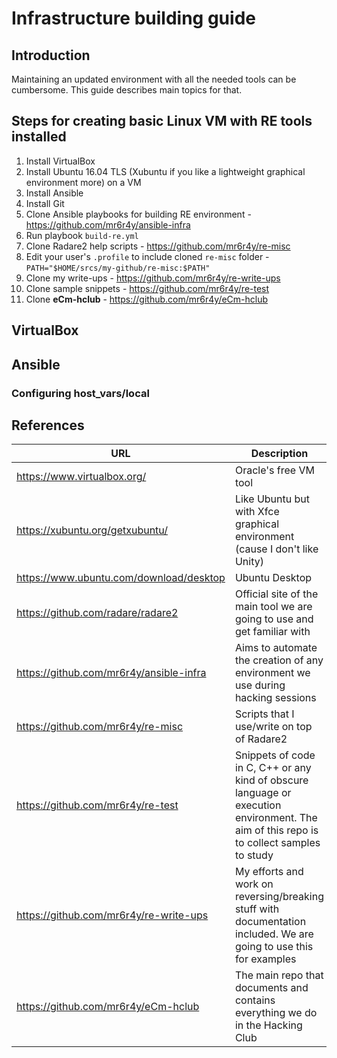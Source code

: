 # Infrastructure building guide

## Introduction

Maintaining an updated environment with all the needed tools can be cumbersome.
This guide describes main topics for that.

## Steps for creating basic Linux VM with RE tools installed

1. Install VirtualBox
1. Install Ubuntu 16.04 TLS (Xubuntu if you like a lightweight graphical environment more) on a VM
1. Install Ansible
1. Install Git
1. Clone Ansible playbooks for building RE environment - https://github.com/mr6r4y/ansible-infra
1. Run playbook `build-re.yml`
1. Clone Radare2 help scripts - https://github.com/mr6r4y/re-misc
1. Edit your user's `.profile` to include cloned `re-misc` folder - `PATH="$HOME/srcs/my-github/re-misc:$PATH"`
1. Clone my write-ups - https://github.com/mr6r4y/re-write-ups
1. Clone sample snippets - https://github.com/mr6r4y/re-test
1. Clone **eCm-hclub** - https://github.com/mr6r4y/eCm-hclub

## VirtualBox

## Ansible

### Configuring **host_vars/local**

## References

URL | Description
----|-------------
https://www.virtualbox.org/ | Oracle's free VM tool
https://xubuntu.org/getxubuntu/ | Like Ubuntu but with Xfce graphical environment (cause I don't like Unity)
https://www.ubuntu.com/download/desktop | Ubuntu Desktop
https://github.com/radare/radare2 | Official site of the main tool we are going to use and get familiar with
https://github.com/mr6r4y/ansible-infra | Aims to automate the creation of any environment we use during hacking sessions
https://github.com/mr6r4y/re-misc | Scripts that I use/write on top of Radare2
https://github.com/mr6r4y/re-test | Snippets of code in C, C++ or any kind of obscure language or execution environment. The aim of this repo is to collect samples to study
https://github.com/mr6r4y/re-write-ups | My efforts and work on reversing/breaking stuff with documentation included. We are going to use this for examples
https://github.com/mr6r4y/eCm-hclub | The main repo that documents and contains everything we do in the Hacking Club
